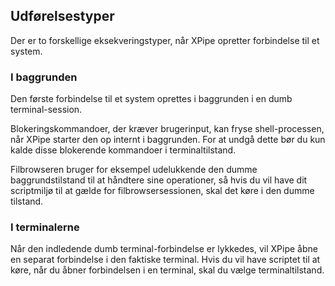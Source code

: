 ## Udførelsestyper

Der er to forskellige eksekveringstyper, når XPipe opretter forbindelse til et system.

### I baggrunden

Den første forbindelse til et system oprettes i baggrunden i en dumb terminal-session.

Blokeringskommandoer, der kræver brugerinput, kan fryse shell-processen, når XPipe starter den op internt i baggrunden. For at undgå dette bør du kun kalde disse blokerende kommandoer i terminaltilstand.

Filbrowseren bruger for eksempel udelukkende den dumme baggrundstilstand til at håndtere sine operationer, så hvis du vil have dit scriptmiljø til at gælde for filbrowsersessionen, skal det køre i den dumme tilstand.

### I terminalerne

Når den indledende dumb terminal-forbindelse er lykkedes, vil XPipe åbne en separat forbindelse i den faktiske terminal. Hvis du vil have scriptet til at køre, når du åbner forbindelsen i en terminal, skal du vælge terminaltilstand.

